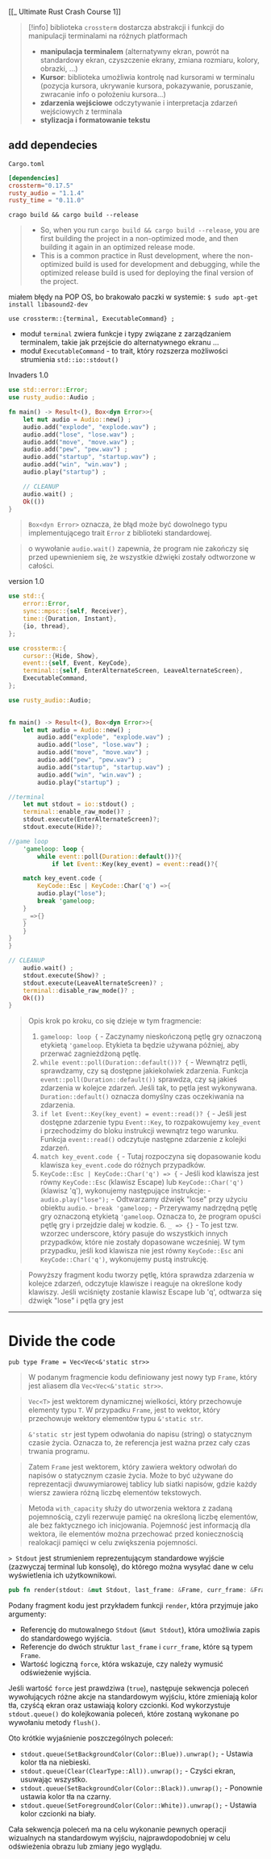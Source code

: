 [[_ Ultimate Rust Crash Course 1]]

>[!info] biblioteka `crossterm`
>dostarcza abstrakcji i funkcji do manipulacji terminalami na różnych platformach
>- **manipulacja terminalem** (alternatywny ekran, powrót na standardowy ekran, czyszczenie ekrany, zmiana rozmiaru, kolory, obrazki, ...)
>- **Kursor**: biblioteka umożliwia kontrolę nad kursorami w terminalu (pozycja kursora, ukrywanie kursora, pokazywanie, poruszanie, zwracanie info o położeniu kursora...)
>- **zdarzenia wejściowe** odczytywanie i interpretacja zdarzeń wejściowych z terminala 
>- **stylizacja i formatowanie tekstu**

## add dependecies
`Cargo.toml`
```toml
[dependencies]
crossterm="0.17.5"
rusty_audio = "1.1.4"
rusty_time = "0.11.0"
```

`crago build && cargo build --release`
>- So, when you run `cargo build && cargo build --release`, you are first building the project in a non-optimized mode, and then building it again in an optimized release mode.
> - This is a common practice in Rust development, where the non-optimized build is used for development and debugging, while the optimized release build is used for deploying the final version of the project.

miałem błędy na POP OS, bo brakowało paczki w systemie:
`$ sudo apt-get install libasound2-dev`



`use crossterm::{terminal, ExecutableCommand} ;`
- moduł `terminal` zwiera funkcje i typy związane z zarządzaniem terminalem, takie jak przejście do alternatywnego ekranu ...
- moduł `ExecutableCommand` - to trait, który rozszerza  możliwości strumienia `std::io::stdout()`

Invaders 1.0
```rust
use std::error::Error;
use rusty_audio::Audio ;

fn main() -> Result<(), Box<dyn Error>>{
	let mut audio = Audio::new() ;
	audio.add("explode", "explode.wav") ;
	audio.add("lose", "lose.wav") ;
	audio.add("move", "move.wav") ;
	audio.add("pew", "pew.wav") ;
	audio.add("startup", "startup.wav") ;
	audio.add("win", "win.wav") ;
	audio.play("startup") ;

	// CLEANUP
	audio.wait() ;
	Ok(())
}
```

> `Box<dyn Error>` oznacza, że błąd może być dowolnego typu implementującego trait `Error` z biblioteki standardowej.

>o wywołanie `audio.wait()` zapewnia, że program nie zakończy się przed upewnieniem się, że wszystkie dźwięki zostały odtworzone w całości.

version 1.0
```rust
use std::{
	error::Error,
	sync::mpsc::{self, Receiver},
	time::{Duration, Instant},
	{io, thread},
};

use crossterm::{
	cursor::{Hide, Show},
	event::{self, Event, KeyCode},
	terminal::{self, EnterAlternateScreen, LeaveAlternateScreen},
	ExecutableCommand,
};

use rusty_audio::Audio;
  

fn main() -> Result<(), Box<dyn Error>>{
	let mut audio = Audio::new() ;
		audio.add("explode", "explode.wav") ;
		audio.add("lose", "lose.wav") ;
		audio.add("move", "move.wav") ;
		audio.add("pew", "pew.wav") ;
		audio.add("startup", "startup.wav") ;
		audio.add("win", "win.wav") ;
		audio.play("startup") ;

//terminal
	let mut stdout = io::stdout() ;
	terminal::enable_raw_mode()? ;
	stdout.execute(EnterAlternateScreen)?;
	stdout.execute(Hide)?;

//game loop
	'gameloop: loop {
		while event::poll(Duration::default())?{
			if let Event::Key(key_event) = event::read()?{

	match key_event.code {
		KeyCode::Esc | KeyCode::Char('q') =>{
		audio.play("lose");
		break 'gameloop;
	}
	_ =>{}
	}
	}
}
}

// CLEANUP
	audio.wait() ;
	stdout.execute(Show)? ;
	stdout.execute(LeaveAlternateScreen)? ;
	terminal::disable_raw_mode()? ;
	Ok(())
}
```

> Opis krok po kroku, co się dzieje w tym fragmencie:
>1. `gameloop: loop {` - Zaczynamy nieskończoną pętlę gry oznaczoną etykietą `'gameloop`. Etykieta ta będzie używana później, aby przerwać zagnieżdżoną pętlę.
> 2. `while event::poll(Duration::default())? {` - Wewnątrz pętli, sprawdzamy, czy są dostępne jakiekolwiek zdarzenia. Funkcja `event::poll(Duration::default())` sprawdza, czy są jakieś zdarzenia w kolejce zdarzeń. Jeśli tak, to pętla jest wykonywana. `Duration::default()` oznacza domyślny czas oczekiwania na zdarzenia.
> 3. `if let Event::Key(key_event) = event::read()? {` - Jeśli jest dostępne zdarzenie typu `Event::Key`, to rozpakowujemy `key_event` i przechodzimy do bloku instrukcji wewnątrz tego warunku. Funkcja `event::read()` odczytuje następne zdarzenie z kolejki zdarzeń.
> 4. `match key_event.code {` - Tutaj rozpoczyna się dopasowanie kodu klawisza `key_event.code` do różnych przypadków.
> 5. `KeyCode::Esc | KeyCode::Char('q') => {` - Jeśli kod klawisza jest równy `KeyCode::Esc` (klawisz Escape) lub `KeyCode::Char('q')` (klawisz 'q'), wykonujemy następujące instrukcje:
	    - `audio.play("lose");` - Odtwarzamy dźwięk "lose" przy użyciu obiektu `audio`.
	    - `break 'gameloop;` - Przerywamy nadrzędną pętlę gry oznaczoną etykietą `'gameloop`. Oznacza to, że program opuści pętlę gry i przejdzie dalej w kodzie.
    6. `_ => {}` - To jest tzw. wzorzec underscore, który pasuje do wszystkich innych przypadków, które nie zostały dopasowane wcześniej. W tym przypadku, jeśli kod klawisza nie jest równy `KeyCode::Esc` ani `KeyCode::Char('q')`, wykonujemy pustą instrukcję.
    

> Powyższy fragment kodu tworzy pętlę, która sprawdza zdarzenia w kolejce zdarzeń, odczytuje klawisze i reaguje na określone kody klawiszy. Jeśli wciśnięty zostanie klawisz Escape lub 'q', odtwarza się dźwięk "lose" i pętla gry jest

--------
# Divide the code

`pub type Frame = Vec<Vec<&'static str>>`

> W podanym fragmencie kodu definiowany jest nowy typ `Frame`, który jest aliasem dla `Vec<Vec<&'static str>>`.

> `Vec<T>` jest wektorem dynamicznej wielkości, który przechowuje elementy typu `T`. W przypadku `Frame`, jest to wektor, który przechowuje wektory elementów typu `&'static str`.

> `&'static str` jest typem odwołania do napisu (string) o statycznym czasie życia. Oznacza to, że referencja jest ważna przez cały czas trwania programu.

> Zatem `Frame` jest wektorem, który zawiera wektory odwołań do napisów o statycznym czasie życia. Może to być używane do reprezentacji dwuwymiarowej tablicy lub siatki napisów, gdzie każdy wiersz zawiera różną liczbę elementów tekstowych.

> Metoda `with_capacity` służy do utworzenia wektora z zadaną pojemnością, czyli rezerwuje pamięć na określoną liczbę elementów, ale bez faktycznego ich inicjowania. Pojemność jest informacją dla wektora, ile elementów można przechować przed koniecznością realokacji pamięci w celu zwiększenia pojemności.


`> Stdout` jest strumieniem reprezentującym standardowe wyjście (zazwyczaj terminal lub konsolę), do którego można wysyłać dane w celu wyświetlenia ich użytkownikowi.


```rust
pub fn render(stdout: &mut Stdout, last_frame: &Frame, curr_frame: &Frame, force: bool) { if force { stdout.queue(SetBackgroundColor(Color::Blue)).unwrap(); stdout.queue(Clear(ClearType::All)).unwrap(); stdout.queue(SetBackgroundColor(Color::Black)).unwrap(); stdout.queue(SetForegroundColor(Color::White)).unwrap(); }
```

Podany fragment kodu jest przykładem funkcji `render`, która przyjmuje jako argumenty:

- Referencję do mutowalnego `Stdout` (`&mut Stdout`), która umożliwia zapis do standardowego wyjścia.
- Referencje do dwóch struktur `last_frame` i `curr_frame`, które są typem `Frame`.
- Wartość logiczną `force`, która wskazuje, czy należy wymusić odświeżenie wyjścia.

Jeśli wartość `force` jest prawdziwa (`true`), następuje sekwencja poleceń wywołujących różne akcje na standardowym wyjściu, które zmieniają kolor tła, czyśćą ekran oraz ustawiają kolory czcionki. Kod wykorzystuje `stdout.queue()` do kolejkowania poleceń, które zostaną wykonane po wywołaniu metody `flush()`.

Oto krótkie wyjaśnienie poszczególnych poleceń:

- `stdout.queue(SetBackgroundColor(Color::Blue)).unwrap();` - Ustawia kolor tła na niebieski.
- `stdout.queue(Clear(ClearType::All)).unwrap();` - Czyści ekran, usuwając wszystko.
- `stdout.queue(SetBackgroundColor(Color::Black)).unwrap();` - Ponownie ustawia kolor tła na czarny.
- `stdout.queue(SetForegroundColor(Color::White)).unwrap();` - Ustawia kolor czcionki na biały.

Cała sekwencja poleceń ma na celu wykonanie pewnych operacji wizualnych na standardowym wyjściu, najprawdopodobniej w celu odświeżenia obrazu lub zmiany jego wyglądu.










